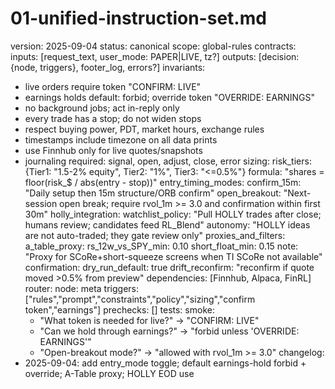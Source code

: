 # 01-unified-instruction-set.md
version: 2025-09-04
status: canonical
scope: global-rules
contracts:
  inputs: [request_text, user_mode: PAPER|LIVE, tz?]
  outputs: [decision: {node, triggers}, footer_log, errors?]
invariants:
  - live orders require token "CONFIRM: LIVE"
  - earnings holds default: forbid; override token "OVERRIDE: EARNINGS"
  - no background jobs; act in-reply only
  - every trade has a stop; do not widen stops
  - respect buying power, PDT, market hours, exchange rules
  - timestamps include timezone on all data prints
  - use Finnhub only for live quotes/snapshots
  - journaling required: signal, open, adjust, close, error
sizing:
  risk_tiers: {Tier1: "1.5-2% equity", Tier2: "1%", Tier3: "<=0.5%"}
  formula: "shares = floor(risk_$ / abs(entry - stop))"
entry_timing_modes:
  confirm_15m: "Daily setup then 15m structure/ORB confirm"
  open_breakout: "Next-session open break; require rvol_1m >= 3.0 and confirmation within first 30m"
holly_integration:
  watchlist_policy: "Pull HOLLY trades after close; humans review; candidates feed RL_Blend"
  autonomy: "HOLLY ideas are not auto-traded; they gate review only"
proxies_and_filters:
  a_table_proxy:
    rs_12w_vs_SPY_min: 0.10
    short_float_min: 0.15
    note: "Proxy for SCoRe+short-squeeze screens when TI SCoRe not available"
confirmation:
  dry_run_default: true
  drift_reconfirm: "reconfirm if quote moved >0.5% from preview"
dependencies: [Finnhub, Alpaca, FinRL]
router:
  node: meta
  triggers: ["rules","prompt","constraints","policy","sizing","confirm token","earnings"]
  prechecks: []
tests:
  smoke:
    - "What token is needed for live?" -> "CONFIRM: LIVE"
    - "Can we hold through earnings?" -> "forbid unless 'OVERRIDE: EARNINGS'"
    - "Open-breakout mode?" -> "allowed with rvol_1m >= 3.0"
changelog:
  - 2025-09-04: add entry_mode toggle; default earnings-hold forbid + override; A-Table proxy; HOLLY EOD use
